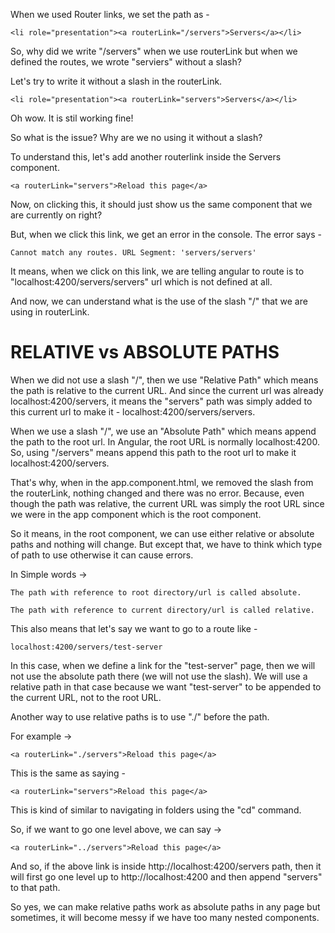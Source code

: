 When we used Router links, we set the path as - 

    <li role="presentation"><a routerLink="/servers">Servers</a></li>

So, why did we write "/servers" when we use routerLink but when we defined the routes, we wrote "serviers" without a slash?

Let's try to write it without a slash in the routerLink.

    <li role="presentation"><a routerLink="servers">Servers</a></li>

Oh wow. It is stil working fine!

So what is the issue? Why are we no using it without a slash?

To understand this, let's add another routerlink inside the Servers component.

    <a routerLink="servers">Reload this page</a>

Now, on clicking this, it should just show us the same component that we are currently on right? 

But, when we click this link, we get an error in the console. The error says - 

    Cannot match any routes. URL Segment: 'servers/servers'

It means, when we click on this link, we are telling angular to route is to "localhost:4200/servers/servers" url which is not defined at all.

And now, we can understand what is the use of the slash "/" that we are using in routerLink.

# RELATIVE vs ABSOLUTE PATHS

When we did not use a slash "/", then we use "Relative Path" which means the path is relative to the current URL. And since the current url was already localhost:4200/servers, it means the "servers" path was simply added to this current url to make it - localhost:4200/servers/servers.

When we use a slash "/", we use an "Absolute Path" which means append the path to the root url. In Angular, the root URL is normally localhost:4200. So, using "/servers" means append this path to the root url to make it localhost:4200/servers.

That's why, when in the app.component.html, we removed the slash from the routerLink, nothing changed and there was no error. Because, even though the path was relative, the current URL was simply the root URL since we were in the app component which is the root component.

So it means, in the root component, we can use either relative or absolute paths and nothing will change. But except that, we have to think which type of path to use otherwise it can cause errors.

In Simple words -> 

    The path with reference to root directory/url is called absolute.

    The path with reference to current directory/url is called relative.


This also means that let's say we want to go to a route like - 

    localhost:4200/servers/test-server

In this case, when we define a link for the "test-server" page, then we will not use the absolute path there (we will not use the slash). We will use a relative path in that case because we want "test-server" to be appended to the current URL, not to the root URL.

Another way to use relative paths is to use "./" before the path.

For example -> 

    <a routerLink="./servers">Reload this page</a>

This is the same as saying - 

    <a routerLink="servers">Reload this page</a>

This is kind of similar to navigating in folders using the "cd" command.

So, if we want to go one level above, we can say -> 

    <a routerLink="../servers">Reload this page</a>

And so, if the above link is inside http://localhost:4200/servers path, then it will first go one level up to http://localhost:4200 and then append "servers" to that path.

So yes, we can make relative paths work as absolute paths in any page but sometimes, it will become messy if we have too many nested components.